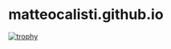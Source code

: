# matteocalisti.github.io
[![trophy](https://github-profile-trophy.vercel.app/?username=matteocalisti)](https://github.com/matteocalisti/github-profile-trophy)
